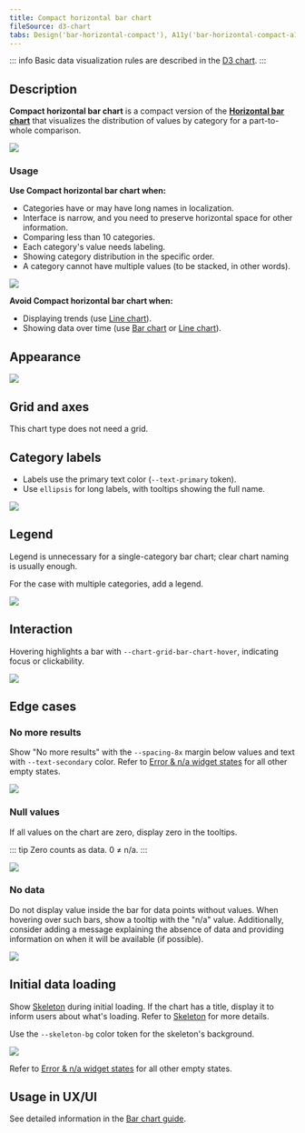 ```yaml
---
title: Compact horizontal bar chart
fileSource: d3-chart
tabs: Design('bar-horizontal-compact'), A11y('bar-horizontal-compact-a11y'), API('bar-horizontal-compact-api'), Examples('bar-horizontal-compact-d3-code'), Changelog('d3-chart-changelog')
---
```


::: info
Basic data visualization rules are described in the [D3 chart](/data-display/d3-chart/d3-chart).
:::

## Description

**Compact horizontal bar chart** is a compact version of the **[Horizontal bar chart](/data-display/bar-horizontal/bar-horizontal)** that visualizes the distribution of values by category for a part-to-whole comparison.

![](static/hor-vs-compact.png)

### Usage

**Use Compact horizontal bar chart when:**

- Categories have or may have long names in localization.
- Interface is narrow, and you need to preserve horizontal space for other information.
- Comparing less than 10 categories.
- Each category's value needs labeling.
- Showing category distribution in the specific order.
- A category cannot have multiple values (to be stacked, in other words).

![](static/hor-bar-compact-example.png)

**Avoid Compact horizontal bar chart when:**

- Displaying trends (use [Line chart](/data-display/line-chart/line-chart)).
- Showing data over time (use [Bar chart](/data-display/bar-chart/bar-chart) or [Line chart](/data-display/line-chart/line-chart)).

## Appearance

![](static/hor-bar-compact-chart.png)

## Grid and axes

This chart type does not need a grid.

## Category labels

- Labels use the primary text color (`--text-primary` token).
- Use `ellipsis` for long labels, with tooltips showing the full name.

![](static/hor-bar-compact-labels.png)

## Legend

Legend is unnecessary for a single-category bar chart; clear chart naming is usually enough.

For the case with multiple categories, add a legend.

![](static/hor-bar-compact-legend.png)

## Interaction

Hovering highlights a bar with `--chart-grid-bar-chart-hover`, indicating focus or clickability.

![](static/hor-bar-compact-hover.png)

## Edge cases

### No more results

Show "No more results" with the `--spacing-8x` margin below values and text with `--text-secondary` color. Refer to [Error & n/a widget states](/components/widget-empty/widget-empty) for all other empty states.

![](static/hor-bar-compact-no-more.png)

### Null values

If all values on the chart are zero, display zero in the tooltips.

::: tip
Zero counts as data. 0 ≠ n/a.
:::

![](static/hor-bar-compact-null.png)

### No data

Do not display value inside the bar for data points without values. When hovering over such bars, show a tooltip with the "n/a" value. Additionally, consider adding a message explaining the absence of data and providing information on when it will be available (if possible).

![](static/hor-bar-compact-na.png)

## Initial data loading

Show [Skeleton](/components/skeleton/skeleton) during initial loading. If the chart has a title, display it to inform users about what's loading. Refer to [Skeleton](/components/skeleton/skeleton) for more details.

Use the `--skeleton-bg` color token for the skeleton's background.

![](static/hor-bar-compact-skeleton.png)

Refer to [Error & n/a widget states](/components/widget-empty/widget-empty) for all other empty states.

## Usage in UX/UI

See detailed information in the [Bar chart guide](/data-display/bar-chart/bar-chart#usage-in-ux-ui).
